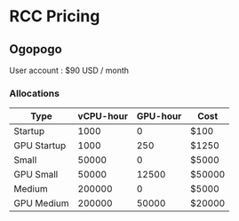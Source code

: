# RCC Pricing

## Ogopogo

User account : $90 USD / month

### Allocations


Type         | vCPU-hour | GPU-hour | Cost   |
------------ | --------- | -------- | ------ |
Startup      | 1000      | 0        | $100   |
GPU Startup  | 1000      | 250      | $1250  | 
Small        | 50000     | 0        | $5000  | 
GPU Small    | 50000     | 12500    | $50000 | 
Medium       | 200000    | 0        | $5000  | 
GPU Medium   | 200000    | 50000    | $20000 | 
